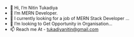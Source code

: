 - 👋 Hi, I’m Nitin Tukadiya 
- 👀 I’m MERN Developer.
- 🌱 I currently looking for a job of MERN Stack Developer ...
- 💞️ I’m looking to Get Opportunity in Organisation...
- 📫 Reach me At - tukadiyanitin@gmail.com

<!---
nitintukadiya815/nitintukadiya815 is a ✨ special ✨ repository because its `README.md` (this file) appears on your GitHub profile.
You can click the Preview link to take a look at your changes.
--->
